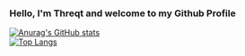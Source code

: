 ### Hello, I'm Threqt and welcome to my Github Profile

[![Anurag's GitHub stats](https://github-readme-stats.vercel.app/api?username=Threqt1&count_private=true&show_icons=true&theme=synthwave)](https://github.com/anuraghazra/github-readme-stats)\
[![Top Langs](https://github-readme-stats.vercel.app/api/top-langs/?username=Threqt1&langs_count=8&theme=synthwave)](https://github.com/anuraghazra/github-readme-stats)
